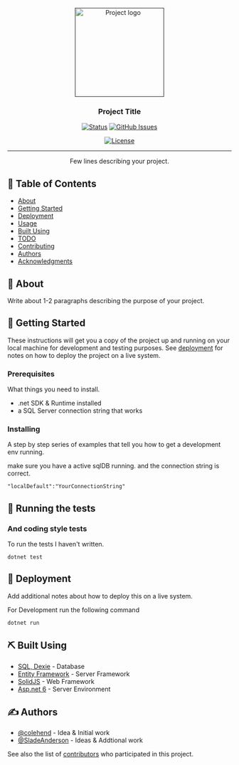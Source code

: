 <p align="center">
  <a href="" rel="noopener">
 <img width=200px height=200px src="https://i.imgur.com/6wj0hh6.jpg" alt="Project logo"></a>
</p>

<h3 align="center">Project Title</h3>

<div align="center">

[![Status](https://img.shields.io/badge/status-active-success.svg)]()
[![GitHub Issues](https://img.shields.io/github/issues/kylelobo/The-Documentation-Compendium.svg)](https://github.com/colehend/The-Documentation-Compendium/issues)
<!-- [![GitHub Pull Requests](https://img.shields.io/github/issues-pr/kylelobo/The-Documentation-Compendium.svg)](https://github.com/colehend/The-Documentation-Compendium/pulls) -->
[![License](https://img.shields.io/badge/license-MIT-blue.svg)](/LICENSE)

</div>

---

<p align="center"> Few lines describing your project.
    <br> 
</p>

## 📝 Table of Contents

- [About](#about)
- [Getting Started](#getting_started)
- [Deployment](#deployment)
- [Usage](#usage)
- [Built Using](#built_using)
- [TODO](../TODO.md)
- [Contributing](../CONTRIBUTING.md)
- [Authors](#authors)
- [Acknowledgments](#acknowledgement)

## 🧐 About <a name = "about"></a>

Write about 1-2 paragraphs describing the purpose of your project.

## 🏁 Getting Started <a name = "getting_started"></a>

These instructions will get you a copy of the project up and running on your local machine for development and testing purposes. See [deployment](#deployment) for notes on how to deploy the project on a live system.

### Prerequisites

What things you need to install.

- .net SDK & Runtime installed
- a SQL Server connection string that works

### Installing

A step by step series of examples that tell you how to get a development env running.


make sure you have a active sqlDB running. and the connection string is correct.
```
"localDefault":"YourConnectionString"
```

## 🔧 Running the tests <a name = "tests"></a>


### And coding style tests

To run the tests I haven't written.

```
dotnet test
```

## 🚀 Deployment <a name = "deployment"></a>

Add additional notes about how to deploy this on a live system.

For Development run the following command
```
dotnet run
```
## ⛏️ Built Using <a name = "built_using"></a>

- [SQL, Dexie]() - Database
- [Entity Framework]() - Server Framework
- [SolidJS]() - Web Framework
- [Asp.net 6]() - Server Environment

## ✍️ Authors <a name = "authors"></a>

- [@colehend](https://github.com/colehend) - Idea & Initial work
- [@SladeAnderson](https://github.com/SladeAnderson) - Ideas & Addtional work

See also the list of [contributors]() who participated in this project.

